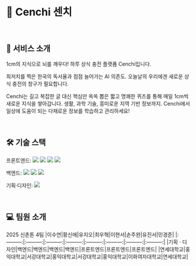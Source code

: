 # 📏 Cenchi 센치
<br>

## 🌟 서비스 소개
1cm의 지식으로 뇌를 깨우다! 하루 상식 충전 플랫폼 Cenchi입니다.

최저치를 찍은 한국의 독서율과 점점 늘어가는 AI 의존도. 오늘날의 우리에겐 새로운 상식 충전의 창구가 필요합니다.

Cenchi는 길고 복잡한 글 대신 핵심만 쏙쏙 뽑은 짧고 명쾌한 퀴즈를 통해 매일 1cm씩 새로운 지식을 쌓아갑니다. 생활, 과학 기술, 흥미로운 지역 기반 정보까지. Cenchi에서 일상에 도움이 되는 다채로운 정보를 학습하고 관리하세요!

<br>

## 🛠️ 기술 스택
<span>프론트엔드: </span> 
<img src="https://img.shields.io/badge/react-61DAFB?style=for-the-badge&logo=react&logoColor=black">
<img src="https://img.shields.io/badge/html-E34F26?style=for-the-badge&logo=html5&logoColor=white"> 
<img src="https://img.shields.io/badge/css-1572B6?style=for-the-badge&logo=css3&logoColor=white"> 
<img src="https://img.shields.io/badge/javascript-F7DF1E?style=for-the-badge&logo=javascript&logoColor=black">

<span>백엔드: </span>
<img src="https://img.shields.io/badge/java-007396?style=for-the-badge&logo=java&logoColor=white"> 
<img src="https://img.shields.io/badge/mysql-4479A1?style=for-the-badge&logo=mysql&logoColor=white"> 
<img src="https://img.shields.io/badge/spring-6DB33F?style=for-the-badge&logo=spring&logoColor=white"> 

<span>기획·디자인: </span> 
<img src="https://img.shields.io/badge/figma-F24E1E?style=for-the-badge&logo=figma&logoColor=white">

<br>

## 💻 팀원 소개
2025 신촌톤 4팀
|이수연|황신애|유지오|최우혁|이현서|손주완|유진서|민경준|
|:———:|:———:|:———:|:———:|:———:|:———:|:———:|:———:|
|기획 · 디자인|백엔드|백엔드|백엔드|백엔드|프론트엔드|프론트엔드|프론트엔드|
|연세대학교|홍익대학교|서강대학교|홍익대학교|서강대학교|홍익대학교|이화여자대학교|연세대학교|
